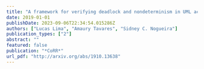 ```yaml
---
title: "A framework for verifying deadlock and nondeterminism in UML activity diagrams based on CSP"
date: 2019-01-01
publishDate: 2023-09-06T22:34:54.015286Z
authors: ["Lucas Lima", "Amaury Tavares", "Sidney C. Nogueira"]
publication_types: ["2"]
abstract: ""
featured: false
publication: "*CoRR*"
url_pdf: "http://arxiv.org/abs/1910.13638"
---
```


